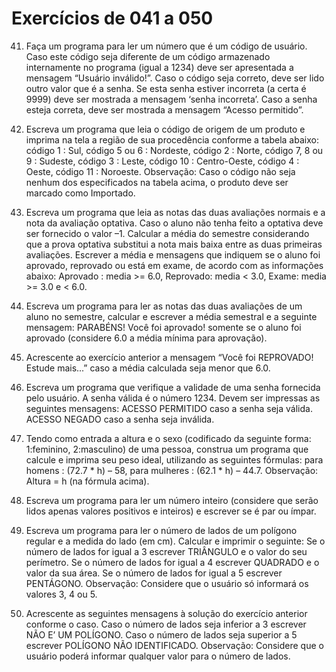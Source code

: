 # Exercícios de 041 a 050

41. Faça um programa para ler um número que é um código de usuário. Caso este código seja diferente de um código armazenado internamente no programa (igual a 1234) deve ser apresentada a mensagem “Usuário inválido!”. Caso o código seja correto, deve ser lido outro valor que é a senha. Se esta senha estiver incorreta (a certa é 9999) deve ser mostrada a mensagem ‘senha incorreta’. Caso a senha esteja correta, deve ser mostrada a mensagem “Acesso permitido”.

42. Escreva um programa que leia o código de origem de um produto e imprima na tela a região de sua procedência conforme a tabela abaixo: código 1 : Sul, código 5 ou 6 : Nordeste, código 2 : Norte, código 7, 8 ou 9 : Sudeste, código 3 : Leste, código 10 : Centro-Oeste, código 4 : Oeste, código 11 : Noroeste. Observação: Caso o código não seja nenhum dos especificados na tabela acima, o produto deve ser marcado como Importado.

43. Escreva um programa que leia as notas das duas avaliações normais e a nota da avaliação optativa. Caso o aluno não tenha feito a optativa deve ser fornecido o valor –1. Calcular a média do semestre considerando que a prova optativa substitui a nota mais baixa entre as duas primeiras avaliações. Escrever a média e mensagens que indiquem se o aluno foi aprovado, reprovado ou está em exame, de acordo com as informações abaixo: Aprovado : media >= 6.0, Reprovado: media < 3.0, Exame: media >= 3.0 e < 6.0. 

44. Escreva um programa para ler as notas das duas avaliações de um aluno no semestre, calcular e escrever a média semestral e a seguinte mensagem: PARABÉNS! Você foi aprovado! somente se o aluno foi aprovado (considere 6.0 a média mínima para aprovação).

45. Acrescente ao exercício anterior a mensagem “Você foi REPROVADO! Estude mais...” caso a média calculada seja menor que 6.0.

46. Escreva um programa que verifique a validade de uma senha fornecida pelo usuário. A senha válida é o número 1234. Devem ser impressas as seguintes mensagens: ACESSO PERMITIDO caso a senha seja válida. ACESSO NEGADO caso a senha seja inválida.

47. Tendo como entrada a altura e o sexo (codificado da seguinte forma: 1:feminino, 2:masculino) de uma pessoa, construa um programa que calcule e imprima seu peso ideal, utilizando as seguintes fórmulas: para homens : (72.7 * h) – 58, para mulheres : (62.1 * h) – 44.7. Observação: Altura = h (na fórmula acima).

48. Escreva um programa para ler um número inteiro (considere que serão lidos apenas valores positivos e inteiros) e escrever se é par ou ímpar.

49. Escreva um programa para ler o número de lados de um polígono regular e a medida do lado (em cm). Calcular e imprimir o seguinte: Se o número de lados for igual a 3 escrever TRIÂNGULO e o valor do seu perímetro. Se o número de lados for igual a 4 escrever QUADRADO e o valor da sua área. Se o número de lados for igual a 5 escrever PENTÁGONO. Observação: Considere que o usuário só informará os valores 3, 4 ou 5. 

50. Acrescente as seguintes mensagens à solução do exercício anterior conforme o caso. Caso o número de lados seja inferior a 3 escrever NÃO E’ UM POLÍGONO. Caso o número de lados seja superior a 5 escrever POLÍGONO NÃO IDENTIFICADO. Observação: Considere que o usuário poderá informar qualquer valor para o número de lados.
